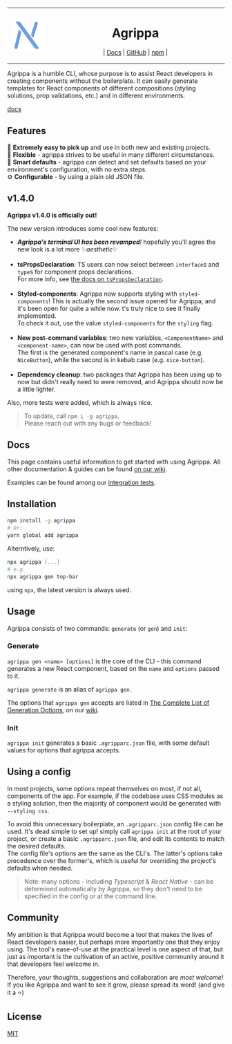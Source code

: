 <table align="center">
  <tr>
    <td>
      <img src="agrippa.svg" align="center" width="150px" alt="Agrippa logo" />
    </td>
    <td align="center" width="400px">
        <h1 display="inline">Agrippa</h1>
        <p align="center"> | 
        <a href="https://www.agrippa.dev/">Docs</a> | 
        <a href="https://github.com/NitzanHen/agrippa">GitHub</a> | 
        <a href="https://www.npmjs.com/package/agrippa">npm</a> 
        | 
      </p>
    </td>
  </tr>
</table>



Agrippa is a humble CLI, whose purpose is to assist React developers in creating components without the boilerplate.
It can easily generate templates for React components of different compositions (styling solutions, prop validations, etc.) and in different environments. 

[docs](https://github.com/NitzanHen/agrippa/wiki)

## Features
🚀 **Extremely easy to pick up** and use in both new and existing projects.<br/>
🐙 **Flexible** - agrippa strives to be useful in many different circumstances.<br/>
🧠 **Smart defaults** - agrippa can detect and set defaults based on your environment's configuration, with no extra steps. <br/>
⚙️ **Configurable** - by using a plain old JSON file.

## v1.4.0

**Agrippa v1.4.0 is officially out!** <br/>

The new version introduces some cool new features:
- ***Agrippa's terminal UI has been revamped**!* hopefully you'll agree the new look is a lot more ✨*aesthetic*✨<br/><br/>
- **tsPropsDeclaration**: TS users can now select between `interface`s and `type`s for component props declarations.<br/>For more info, see [the docs on `tsPropsDeclaration`](https://github.com/NitzanHen/agrippa/wiki/The-complete-list-of-generation-options).<br/><br/>
- **Styled-components**: Agrippa now supports styling with `styled-components`! This is actually the second issue opened for Agrippa, and it's been open for quite a while now. t's truly nice to see it finally implemented. <br/>To check it out, use the value `styled-components` for the `styling` flag.<br/><br/>
- **New post-command variables**: two new variables, `<ComponentName>` and `<component-name>`, can now be used with post commands.<br/>The first is the generated component's name in pascal case (e.g. `NiceButton`), while the second is in kebab case (e.g. `nice-button`).<br/><br/>
- **Dependency cleanup**: two packages that Agrippa has been using up to now but didn't really need to were removed, and Agrippa should now be a little lighter.

Also, more tests were added, which is always nice.

>  To update, call `npm i -g agrippa`. <br/>
>  Please reach out with any bugs or feedback!

## Docs 

This page contains useful information to get started with using Agrippa. 
All other documentation & guides can be found [on our wiki](https://github.com/NitzanHen/agrippa/wiki).

Examples can be found among our [integration tests](https://github.com/NitzanHen/agrippa/tree/main/test/integration).

## Installation

```bash
npm install -g agrippa
# Or:
yarn global add agrippa
```

Alterntively, use:
```bash
npx agrippa [...]
# e.g.
npx agrippa gen top-bar 
```
using `npx`, the latest version is always used.

## Usage

Agrippa consists of two commands: `generate` (or `gen`) and `init`:

### Generate
`agrippa gen <name> [options]` is the core of the CLI - this command generates a new React component, based on the `name` and `options` passed to it.

`agrippa generate` is an alias of `agrippa gen`.

The options that `agrippa gen` accepts are listed in [The Complete List of Generation Options](https://github.com/NitzanHen/agrippa/wiki/The-Complete-List-of-Generation-Options), on our [wiki](https://github.com/NitzanHen/agrippa/wiki).

### Init
`agrippa init` generates a basic `.agripparc.json` file, with some default values for options that agrippa accepts.  

## Using a config
In most projects, some options repeat themselves on most, if not all, components of the app. For example, if the codebase uses CSS modules as a styling solution, then the majority of component would be generated with `--styling css`. 

To avoid this unnecessary boilerplate, an `.agripparc.json` config file can be used. It's dead simple to set up! simply call `agrippa init` at the root of your project, or create a basic `.agripparc.json` file, and edit its contents to match the desired defaults. <br/>
The config file's options are the same as the CLI's. The latter's options take precedence over the former's, which is useful for overriding the project's defaults when needed.

> Note: many options - including *Typescript* & *React Native* - can be determined automatically by Agrippa, so they don't need to be specified in the config or at the command line.

## Community

My ambition is that Agrippa would become a tool that makes the lives of React developers easier, but perhaps more importantly one that they enjoy using. The tool's ease-of-use at the practical level is one aspect of that, but just as important is the cultivation of an active, positive community around it that developers feel welcome in.

Therefore, your thoughts, suggestions and collaboration are *most welcome!* <br/>
If you like Agrippa and want to see it grow, please spread its word! (and give it a ⭐)

## License
[MIT](https://choosealicense.com/licenses/mit/)
